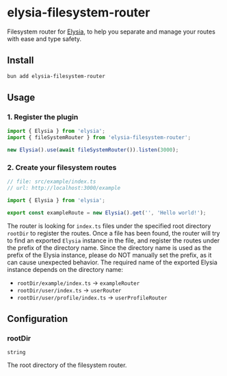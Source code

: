 # elysia-filesystem-router

Filesystem router for [Elysia](https://elysiajs.com/), to help you separate and manage your routes with ease and type safety.

## Install

```bash
bun add elysia-filesystem-router
```

## Usage

### 1. Register the plugin

```ts
import { Elysia } from 'elysia';
import { fileSystemRouter } from 'elysia-filesystem-router';

new Elysia().use(await fileSystemRouter()).listen(3000);
```

### 2. Create your filesystem routes

```ts
// file: src/example/index.ts
// url: http://localhost:3000/example

import { Elysia } from 'elysia';

export const exampleRoute = new Elysia().get('', 'Hello world!');
```

The router is looking for `index.ts` files under the specified root directory `rootDir` to register the routes. Once a file has been found, the router will try to find an exported `Elysia` instance in the file, and register the routes under the prefix of the directory name. Since the directory name is used as the prefix of the Elysia instance, please do NOT manually set the prefix, as it can cause unexpected behavior. The required name of the exported Elysia instance depends on the directory name:

- `rootDir/example/index.ts` -> `exampleRouter`
- `rootDir/user/index.ts` -> `userRouter`
- `rootDir/user/profile/index.ts` -> `userProfileRouter`

## Configuration

### rootDir

`string`

The root directory of the filesystem router.

